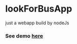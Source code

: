 # lookForBusApp
just a webapp build by nodeJs
### See demo [here](https://www.youtube.com/watch?v=vdaUDLHfWnQ)
